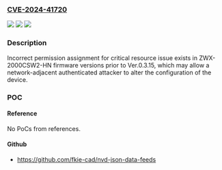 ### [CVE-2024-41720](https://cve.mitre.org/cgi-bin/cvename.cgi?name=CVE-2024-41720)
![](https://img.shields.io/static/v1?label=Product&message=ZWX-2000CSW2-HN&color=blue)
![](https://img.shields.io/static/v1?label=Version&message=firmware%20versions%20prior%20to%20Ver.0.3.15%20&color=brightgreen)
![](https://img.shields.io/static/v1?label=Vulnerability&message=Incorrect%20Permission%20Assignment%20for%20Critical%20Resource&color=brightgreen)

### Description

Incorrect permission assignment for critical resource issue exists in ZWX-2000CSW2-HN firmware versions prior to Ver.0.3.15, which may allow a network-adjacent authenticated attacker to alter the configuration of the device.

### POC

#### Reference
No PoCs from references.

#### Github
- https://github.com/fkie-cad/nvd-json-data-feeds

